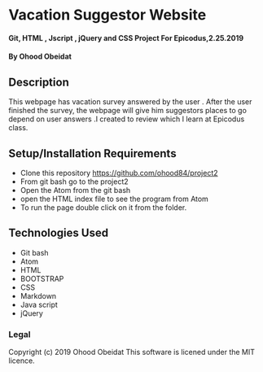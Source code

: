 # Vacation Suggestor Website

#### Git, HTML , Jscript , jQuery and CSS  Project For Epicodus,2.25.2019

#### By Ohood Obeidat

## Description

This webpage has vacation survey answered by the user . After the user finished the survey, the webpage will give him suggestors places to go depend on user answers .I created to review which I learn at Epicodus class.

## Setup/Installation Requirements

* Clone this repository
 https://github.com/ohood84/project2
* From git bash go to the project2
* Open the Atom from the git bash
* open the HTML index file to see the program from Atom
* To run the page double click on it from the folder.


## Technologies Used
* Git bash
* Atom
* HTML
* BOOTSTRAP
* CSS
* Markdown
* Java script
* jQuery


### Legal
Copyright (c) 2019 Ohood Obeidat
This software is licened under the MIT licence.
